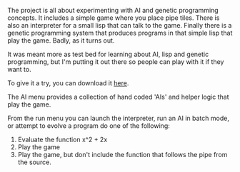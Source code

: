The project is all about experimenting with AI and genetic programming concepts.
It includes a simple game where you place pipe tiles.
There is also an interpreter for a small lisp that can talk to the game.
Finally there is a genetic programming system that produces programs in that simple lisp that play the game. Badly, as it turns out.

It was meant more as test bed for learning about AI, lisp and genetic programming, but I'm putting it out there so people can play with it if they want to.

To give it a try, you can download it [here](http://pipevo.googlecode.com/files/pipevo.jar).

The AI menu provides a collection of hand coded 'AIs' and helper logic that play the game.

From the run menu you can launch the interpreter, run an AI in batch mode, or attempt to evolve a program do one of the following:
  1. Evaluate the function x^2 + 2x
  1. Play the game
  1. Play the game, but don't include the function that follows the pipe from the source.